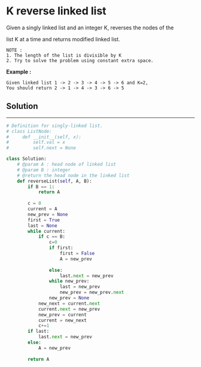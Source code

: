 <h1>K reverse linked list</h1>

<p>
Given a singly linked list and an integer K, reverses the nodes of the

list K at a time and returns modified linked list.

    NOTE :  
    1. The length of the list is divisible by K 
    2. Try to solve the problem using constant extra space.
</p>

<p><b>Example :</b>
<br>

    Given linked list 1 -> 2 -> 3 -> 4 -> 5 -> 6 and K=2,
    You should return 2 -> 1 -> 4 -> 3 -> 6 -> 5
</p>

<h2>Solution</h2>

***

```python
# Definition for singly-linked list.
# class ListNode:
#     def __init__(self, x):
#         self.val = x
#         self.next = None

class Solution:
    # @param A : head node of linked list
    # @param B : integer
    # @return the head node in the linked list
    def reverseList(self, A, B):
        if B == 1:
            return A
        
        c = 0
        current = A
        new_prev = None
        first = True
        last = None
        while current:
            if c == B:
                c=0
                if first:
                    first = False
                    A = new_prev
                    
                else:
                    last.next = new_prev
                while new_prev:
                    last = new_prev
                    new_prev = new_prev.next
                new_prev = None
            new_next = current.next
            current.next = new_prev
            new_prev = current
            current = new_next
            c+=1
        if last:
            last.next = new_prev
        else:
            A = new_prev
            
        return A
```